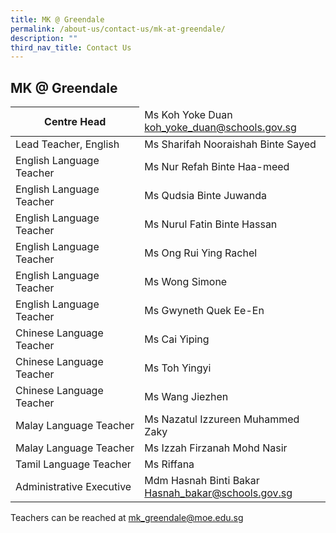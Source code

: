 ```yaml
---
title: MK @ Greendale
permalink: /about-us/contact-us/mk-at-greendale/
description: ""
third_nav_title: Contact Us
---
```

## **MK @ Greendale**

<table>
<thead>
  <tr>
    <th>Centre Head</th>
    <td>Ms Koh Yoke Duan<br><a href="mailto:koh_yoke_duan@schools.gov.sg">koh_yoke_duan@schools.gov.sg</a><br></td>
  </tr>
</thead>
<tbody>
  <tr>
    <td>Lead Teacher, English</td>
    <td>Ms Sharifah Nooraishah Binte Sayed</td>
  </tr>
  <tr>
    <td>English Language Teacher</td>
    <td>Ms Nur Refah Binte Haa-meed</td>
  </tr>
  <tr>
  </tr>
  <tr>
    <td>English Language Teacher </td>
    <td>Ms Qudsia Binte Juwanda </td>
  </tr>
	 <tr>
    <td>English Language Teacher </td>
    <td>Ms Nurul Fatin Binte Hassan </td>
  </tr>
    <tr><td>English Language Teacher </td>
    <td>Ms Ong Rui Ying Rachel </td>
  </tr>
	 <tr>
    <td>English Language Teacher </td>
    <td>Ms Wong Simone </td>
  </tr>
	 <tr>
    <td>English Language Teacher</td>
    <td>Ms Gwyneth Quek Ee-En</td>
  </tr>
  <tr>
    <td>Chinese Language Teacher</td>
    <td>Ms Cai Yiping </td>
  </tr>
  <tr>
    <td>Chinese Language Teacher</td>
    <td>Ms Toh Yingyi </td>
  </tr>
  <tr>
    <td>Chinese Language Teacher</td>
    <td>Ms Wang Jiezhen </td>
  </tr>
  <tr>
    <td>Malay Language Teacher</td>
    <td>Ms Nazatul Izzureen Muhammed Zaky</td>
  </tr>
  <tr>
    <td>Malay Language Teacher</td>
    <td>Ms Izzah Firzanah Mohd Nasir </td>
  </tr>
  <tr>
    <td>Tamil Language Teacher</td>
    <td>Ms Riffana </td>
  </tr>
  <tr>
    <td>Administrative Executive </td>
    <td>Mdm Hasnah Binti Bakar<br><a href="mailto:Hasnah_bakar@schools.gov.sg">Hasnah_bakar@schools.gov.sg</a> </td>
  </tr>
</tbody>
</table>

Teachers can be reached at&nbsp;[mk\_greendale@moe.edu.sg](mailto:mk_greendale@moe.edu.sg)